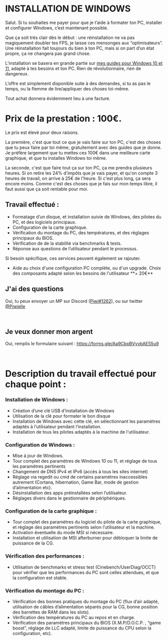 # INSTALLATION DE WINDOWS


Salut. Si tu souhaites me payer pour que je t’aide à formater ton PC, installer et configurer Windows, c’est maintenant possible.

Que ça soit très clair dès le début : une réinstallation ne va pas magiquement doubler tes FPS, je laisse ces mensonges aux “optimisateurs”. Une réinstallation fait toujours du bien à ton PC, mais si on part d’un état propre, ça ne changera pas grand chose.


L’installation se basera en grande partie sur [mes guides pour Windows 10 et 11](https://github.com/Piwielle?tab=repositories), adapté à tes besoins et ton PC. Rien de révolutionnaire, rien de dangereux.

L’offre est simplement disponible suite à des demandes, si tu as pas le temps, ou la flemme de lire/appliquer des choses toi-même.

Tout achat donnera évidemment lieu à une facture.


# Prix de la prestation : 100€.

Le prix est élevé pour deux raisons.

La première, c'est que tout ce que je vais faire sur ton PC, c'est des choses que tu peux faire par toi même, gratuitement avec des guides que je donne. Je préfère largement que tu mettes ces 100€ dans une meilleure carte graphique, et que tu installes Windows toi même.

La seconde, c'est que faire tout ça sur ton PC, ça me prendra plusieurs heures. Si on retire les 24% d'impôts que je vais payer, et qu'on compte 3 heures de travail, on arrive à 25€ de l'heure. Si c'est plus long, ça sera encore moins. Comme c'est des choses que je fais sur mon temps libre, il faut aussi que ça soit rentable pour moi.

## Travail effectué :
<ul>
  <li>Formatage d’un disque, et installation suivie de Windows, des pilotes du PC, et des logiciels principaux. </li>
  <li>Configuration de la carte graphique.</li>
  <li>Vérification du montage du PC, des températures, et des réglages principaux du BIOS.</li>
  <li>Vérification de de la stabilité via benchmarks & tests.</li>
 <li>Réponse aux questions de l’utilisateur pendant le processus.</li>
</ul>

Si besoin spécifique, ces services peuvent également se rajouter.
<ul>
  <li>Aide au choix d'une configuration PC complète, ou d'un upgrade. Choix des composants adapté selon les besoins de l'utilisateur **+ 20€**</li>
</ul>



## J'ai des questions
Oui, tu peux envoyer un MP sur Discord ([Piwi#1262](https://discordapp.com/users/95918004444872704)), ou sur twitter [@Piwielle](https://twitter.com/Piwielle)

<br/>

## Je veux donner mon argent
Oui, remplis le formulaire suivant : https://forms.gle/Aa9CbpBVyvbAE55u9

<br/>

# Description du travail effectué pour chaque point :


### **Installation de Windows :**

- Création d’une clé USB d’installation de Windows
- Utilisation de la clé pour formater le bon disque
- Installation de Windows avec cette clé, en sélectionnant les paramètres adaptés à l’utilisateur pendant l’installation.
- Installation de tous les pilotes adaptés à la machine de l'utilisateur.



###  **Configuration de Windows :**

- Mise à jour de Windows.
- Tour complet des paramètres de Windows 10 ou 11, et réglage de tous les paramètres pertinents
- Changement de DNS IPv4 et IPv6 (accès à tous les sites internet)
- Réglage via regedit ou cmd de certains paramètres inaccessibles autrement (Cortana, hibernation, Game Bar, mode de gestion d’alimentation etc).
- Désinstallation des apps préinstallées selon l’utilisateur.
- Réglages divers dans le gestionnaire de périphériques.



###  **Configuration de la carte graphique :**

- Tour complet des paramètres du logiciel du pilote de la carte graphique, et réglage des paramètres pertinents selon l’utilisateur et la machine. 
- Activation éventuelle du mode MSI si nécessaire.
- Installation et utilisation de MSI afterburner pour débloquer la limite de puissance de la CG.


###  **Vérification des performances :**

- Utilisation de benchmarks et stress test (Cinebench/UserDiag/OCCT) pour vérifier que les performances du PC sont celles attendues, et que la configuration est stable.


###  **Vérification du montage du PC :**

- Vérification des bonnes pratiques du montage du PC (flux d’air adapté, utilisation de câbles d’alimentation séparés pour la CG, bonne position des barrettes de RAM dans les slots). 
- Vérification des températures du PC au repos et en charge. 
- Vérification des paramètres principaux du BIOS (X.M.P/D.O.C.P. , “game boost”, réglage de LLC adapté, limite de puissance du CPU selon la configuration, etc).

